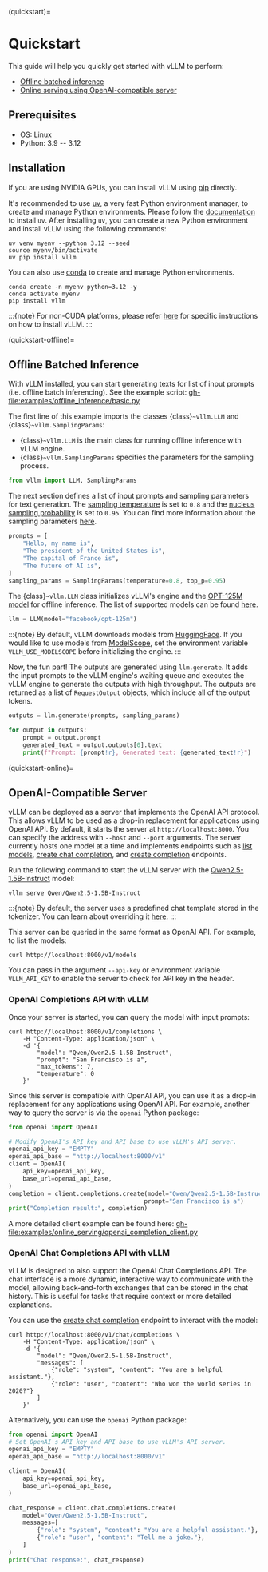 (quickstart)=

# Quickstart

This guide will help you quickly get started with vLLM to perform:

- [Offline batched inference](#quickstart-offline)
- [Online serving using OpenAI-compatible server](#quickstart-online)

## Prerequisites

- OS: Linux
- Python: 3.9 -- 3.12

## Installation

If you are using NVIDIA GPUs, you can install vLLM using [pip](https://pypi.org/project/vllm/) directly.

It's recommended to use [uv](https://docs.astral.sh/uv/), a very fast Python environment manager, to create and manage Python environments. Please follow the [documentation](https://docs.astral.sh/uv/#getting-started) to install `uv`. After installing `uv`, you can create a new Python environment and install vLLM using the following commands:

```console
uv venv myenv --python 3.12 --seed
source myenv/bin/activate
uv pip install vllm
```

You can also use [conda](https://docs.conda.io/projects/conda/en/latest/user-guide/getting-started.html) to create and manage Python environments.

```console
conda create -n myenv python=3.12 -y
conda activate myenv
pip install vllm
```

:::{note}
For non-CUDA platforms, please refer [here](#installation-index) for specific instructions on how to install vLLM.
:::

(quickstart-offline)=

## Offline Batched Inference

With vLLM installed, you can start generating texts for list of input prompts (i.e. offline batch inferencing). See the example script: <gh-file:examples/offline_inference/basic.py>

The first line of this example imports the classes {class}`~vllm.LLM` and {class}`~vllm.SamplingParams`:

- {class}`~vllm.LLM` is the main class for running offline inference with vLLM engine.
- {class}`~vllm.SamplingParams` specifies the parameters for the sampling process.

```python
from vllm import LLM, SamplingParams
```

The next section defines a list of input prompts and sampling parameters for text generation. The [sampling temperature](https://arxiv.org/html/2402.05201v1) is set to `0.8` and the [nucleus sampling probability](https://en.wikipedia.org/wiki/Top-p_sampling) is set to `0.95`. You can find more information about the sampling parameters [here](#sampling-params).

```python
prompts = [
    "Hello, my name is",
    "The president of the United States is",
    "The capital of France is",
    "The future of AI is",
]
sampling_params = SamplingParams(temperature=0.8, top_p=0.95)
```

The {class}`~vllm.LLM` class initializes vLLM's engine and the [OPT-125M model](https://arxiv.org/abs/2205.01068) for offline inference. The list of supported models can be found [here](#supported-models).

```python
llm = LLM(model="facebook/opt-125m")
```

:::{note}
By default, vLLM downloads models from [HuggingFace](https://huggingface.co/). If you would like to use models from [ModelScope](https://www.modelscope.cn), set the environment variable `VLLM_USE_MODELSCOPE` before initializing the engine.
:::

Now, the fun part! The outputs are generated using `llm.generate`. It adds the input prompts to the vLLM engine's waiting queue and executes the vLLM engine to generate the outputs with high throughput. The outputs are returned as a list of `RequestOutput` objects, which include all of the output tokens.

```python
outputs = llm.generate(prompts, sampling_params)

for output in outputs:
    prompt = output.prompt
    generated_text = output.outputs[0].text
    print(f"Prompt: {prompt!r}, Generated text: {generated_text!r}")
```

(quickstart-online)=

## OpenAI-Compatible Server

vLLM can be deployed as a server that implements the OpenAI API protocol. This allows vLLM to be used as a drop-in replacement for applications using OpenAI API.
By default, it starts the server at `http://localhost:8000`. You can specify the address with `--host` and `--port` arguments. The server currently hosts one model at a time and implements endpoints such as [list models](https://platform.openai.com/docs/api-reference/models/list), [create chat completion](https://platform.openai.com/docs/api-reference/chat/completions/create), and [create completion](https://platform.openai.com/docs/api-reference/completions/create) endpoints.

Run the following command to start the vLLM server with the [Qwen2.5-1.5B-Instruct](https://huggingface.co/Qwen/Qwen2.5-1.5B-Instruct) model:

```console
vllm serve Qwen/Qwen2.5-1.5B-Instruct
```

:::{note}
By default, the server uses a predefined chat template stored in the tokenizer.
You can learn about overriding it [here](#chat-template).
:::

This server can be queried in the same format as OpenAI API. For example, to list the models:

```console
curl http://localhost:8000/v1/models
```

You can pass in the argument `--api-key` or environment variable `VLLM_API_KEY` to enable the server to check for API key in the header.

### OpenAI Completions API with vLLM

Once your server is started, you can query the model with input prompts:

```console
curl http://localhost:8000/v1/completions \
    -H "Content-Type: application/json" \
    -d '{
        "model": "Qwen/Qwen2.5-1.5B-Instruct",
        "prompt": "San Francisco is a",
        "max_tokens": 7,
        "temperature": 0
    }'
```

Since this server is compatible with OpenAI API, you can use it as a drop-in replacement for any applications using OpenAI API. For example, another way to query the server is via the `openai` Python package:

```python
from openai import OpenAI

# Modify OpenAI's API key and API base to use vLLM's API server.
openai_api_key = "EMPTY"
openai_api_base = "http://localhost:8000/v1"
client = OpenAI(
    api_key=openai_api_key,
    base_url=openai_api_base,
)
completion = client.completions.create(model="Qwen/Qwen2.5-1.5B-Instruct",
                                      prompt="San Francisco is a")
print("Completion result:", completion)
```

A more detailed client example can be found here: <gh-file:examples/online_serving/openai_completion_client.py>

### OpenAI Chat Completions API with vLLM

vLLM is designed to also support the OpenAI Chat Completions API. The chat interface is a more dynamic, interactive way to communicate with the model, allowing back-and-forth exchanges that can be stored in the chat history. This is useful for tasks that require context or more detailed explanations.

You can use the [create chat completion](https://platform.openai.com/docs/api-reference/chat/completions/create) endpoint to interact with the model:

```console
curl http://localhost:8000/v1/chat/completions \
    -H "Content-Type: application/json" \
    -d '{
        "model": "Qwen/Qwen2.5-1.5B-Instruct",
        "messages": [
            {"role": "system", "content": "You are a helpful assistant."},
            {"role": "user", "content": "Who won the world series in 2020?"}
        ]
    }'
```

Alternatively, you can use the `openai` Python package:

```python
from openai import OpenAI
# Set OpenAI's API key and API base to use vLLM's API server.
openai_api_key = "EMPTY"
openai_api_base = "http://localhost:8000/v1"

client = OpenAI(
    api_key=openai_api_key,
    base_url=openai_api_base,
)

chat_response = client.chat.completions.create(
    model="Qwen/Qwen2.5-1.5B-Instruct",
    messages=[
        {"role": "system", "content": "You are a helpful assistant."},
        {"role": "user", "content": "Tell me a joke."},
    ]
)
print("Chat response:", chat_response)
```
